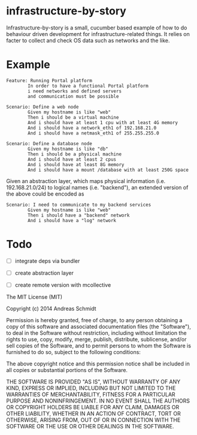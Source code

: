 infrastructure-by-story
=======================

Infrastructure-by-story is a small, cucumber based example of how to do behaviour driven development for infrastructure-related things.
It relies on facter to collect and check OS data such as networks and the like.

Example
=======

```
Feature: Running Portal platform
        In order to have a functional Portal platform 
        i need networks and defined servers 
        and communication must be possible

Scenario: Define a web node
        Given my hostname is like "web"
        Then i should be a virtual machine
        And i should have at least 1 cpu with at least 4G memory
        And i should have a network_eth1 of 192.168.21.0
        And i should have a netmask_eth1 of 255.255.255.0

Scenario: Define a database node
        Given my hostname is like "db"
        Then i should be a physical machine
        And i should have at least 2 cpus
        And i should have at least 8G memory
        And i should have a mount /database with at least 250G space
```

Given an abstraction layer, which maps physical information (i.e. 192.168.21.0/24) to logical names (i.e. "backend"),
an extended version of the above could be encoded as

```
Scenario: I need to communicate to my backend services
        Given my hostname is like "web"
        Then i should have a "backend" network
        And i should have a "log" network
```

Todo
====
- [ ] integrate deps via bundler
- [ ] create abstraction layer
- [ ] create remote version with mcollective


The MIT License (MIT)

Copyright (c) 2014 Andreas Schmidt

Permission is hereby granted, free of charge, to any person obtaining a copy of
this software and associated documentation files (the "Software"), to deal in
the Software without restriction, including without limitation the rights to
use, copy, modify, merge, publish, distribute, sublicense, and/or sell copies of
the Software, and to permit persons to whom the Software is furnished to do so,
subject to the following conditions:

The above copyright notice and this permission notice shall be included in all
copies or substantial portions of the Software.

THE SOFTWARE IS PROVIDED "AS IS", WITHOUT WARRANTY OF ANY KIND, EXPRESS OR
IMPLIED, INCLUDING BUT NOT LIMITED TO THE WARRANTIES OF MERCHANTABILITY, FITNESS
FOR A PARTICULAR PURPOSE AND NONINFRINGEMENT. IN NO EVENT SHALL THE AUTHORS OR
COPYRIGHT HOLDERS BE LIABLE FOR ANY CLAIM, DAMAGES OR OTHER LIABILITY, WHETHER
IN AN ACTION OF CONTRACT, TORT OR OTHERWISE, ARISING FROM, OUT OF OR IN
CONNECTION WITH THE SOFTWARE OR THE USE OR OTHER DEALINGS IN THE SOFTWARE.
